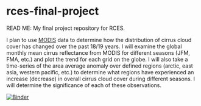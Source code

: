 # rces-final-project
READ ME: My final project repository for RCES. 

I plan to use <a href="https://modis.gsfc.nasa.gov/data/dataprod/mod04.php">MODIS</a> data to determine how the distribution of cirrus cloud cover has changed over the past 18/19 years. I will examine the global monthly mean cirrus reflectance from MODIS for different seasons (JFM, FMA, etc.) and plot the trend for each grid on the globe. I will also take a time-series of the area average anomaly over defined regions (arctic, east asia, western pacific, etc.) to determine what regions have experienced an increase (decrease) in overall cirrus cloud cover during different seasons. I will determine the significance of each of these observations. 

[![Binder](https://mybinder.org/badge_logo.svg)](https://mybinder.org/v2/gh/se-sherwood/RCES_Final_/main?filepath=final_project.ipynb)
